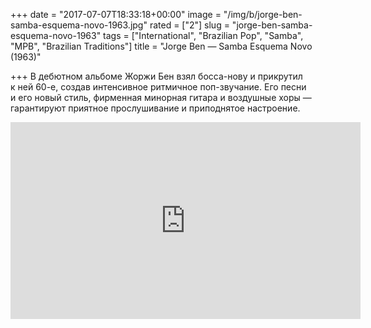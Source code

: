 +++
date = "2017-07-07T18:33:18+00:00"
image = "/img/b/jorge-ben-samba-esquema-novo-1963.jpg"
rated = ["2"]
slug = "jorge-ben-samba-esquema-novo-1963"
tags = ["International", "Brazilian Pop", "Samba", "MPB", "Brazilian Traditions"]
title = "Jorge Ben — Samba Esquema Novo (1963)"

+++
В&nbsp;дебютном альбоме Жоржи Бен взял босса-нову и&nbsp;прикрутил к&nbsp;ней 60-е, создав интенсивное ритмичное поп-звучание. Его песни и&nbsp;его новый стиль, фирменная минорная гитара и&nbsp;воздушные хоры&nbsp;&mdash; гарантируют приятное прослушивание и&nbsp;приподнятое настроение.

<iframe width="560" height="315" src="https://www.youtube.com/embed/rd3LEsKIjNI" frameborder="0" allowfullscreen></iframe>